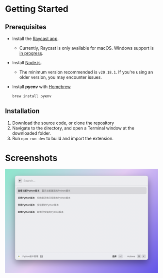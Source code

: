 # Getting Started

## Prerequisites

- Install the [Raycast app](https://raycast.com/).
    - Currently, Raycast is only available for macOS. Windows support is [in progress](https://www.raycast.com/windows).

- Install [Node.js](https://nodejs.org/).
    - The minimum version recommended is `v20.18.1`. If you're using an older version, you may encounter issues.

- Install **pyenv** with [Homebrew](https://brew.sh/)

    ```
    brew install pyenv
    ```

## Installation

1. Download the source code, or clone the repository
2. Navigate to the directory, and open a Terminal window at the downloaded folder.
3. Run `npm run dev` to build and import the extension.

# Screenshots

![screenshot](/img/screenshot.png)

